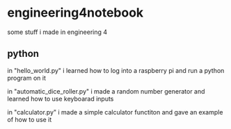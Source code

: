 # engineering4notebook
some stuff i made in engineering 4

## python
in "hello_world.py" i learned how to log into a raspberry pi and run a python program on it

in "automatic_dice_roller.py" i made a random number generator and learned how to use keyboarad inputs

in "calculator.py" i made a simple calculator functiton and gave an example of how to use it
